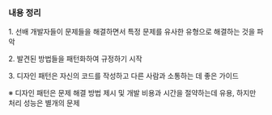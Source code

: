 <h3>내용 정리</h3>
<p>1. 선배 개발자들이 문제들을 해결하면서 특정 문제를 유사한 유형으로 해결하는 것을 파악</p>
<p>2. 발견된 방법들을 패턴화하여 규정하기 시작</p>
<p>3. 디자인 패턴은 자신의 코드를 작성하고 다른 사람과 소통하는 데 좋은 가이드</p>
<p>※ 디자인 패턴은 문제 해결 방법 제시 및 개발 비용과 시간을 절약하는데 유용, 하지만 처리 성능은 별개의 문제</p>
